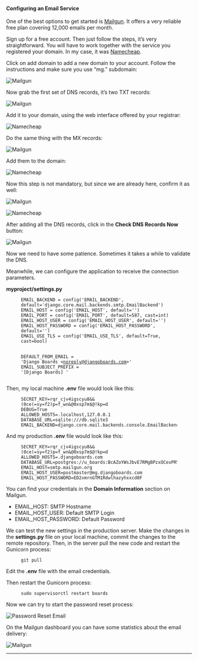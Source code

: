 <h4 id="configuring-an-email-service">Configuring an Email Service</h4>

<p>One of the best options to get started is <a href="https://www.mailgun.com/" target="_blank" rel="noopener">Mailgun</a>. It
offers a very reliable free plan covering 12,000 emails per month.</p>

<p>Sign up for a free account. Then just follow the steps, it’s very straightforward. You will have to work
together with the service you registered your domain. In my case, it was <a href="https://namecheap.pxf.io/c/477033/386170/5618" target="_blank" rel="noopener nofollow">Namecheap</a>.</p>

<p>Click on add domain to add a new domain to your account. Follow the instructions and make sure you use “mg.”
subdomain:</p>

<p><img src="https://simpleisbetterthancomplex.com/media/series/beginners-guide/1.11/part-7/mg1.png" alt="Mailgun" /></p>

<p>Now grab the first set of DNS records, it’s two TXT records:</p>

<p><img src="https://simpleisbetterthancomplex.com/media/series/beginners-guide/1.11/part-7/mg2.png" alt="Mailgun" /></p>

<p>Add it to your domain, using the web interface offered by your registrar:</p>

<p><img src="https://simpleisbetterthancomplex.com/media/series/beginners-guide/1.11/part-7/namecheap1.png" alt="Namecheap" /></p>

<p>Do the same thing with the MX records:</p>

<p><img src="https://simpleisbetterthancomplex.com/media/series/beginners-guide/1.11/part-7/mg3.png" alt="Mailgun" /></p>

<p>Add them to the domain:</p>

<p><img src="https://simpleisbetterthancomplex.com/media/series/beginners-guide/1.11/part-7/namecheap2.png" alt="Namecheap" /></p>

<p>Now this step is not mandatory, but since we are already here, confirm it as well:</p>

<p><img src="https://simpleisbetterthancomplex.com/media/series/beginners-guide/1.11/part-7/mg4.png" alt="Mailgun" /></p>

<p><img src="https://simpleisbetterthancomplex.com/media/series/beginners-guide/1.11/part-7/namecheap3.png" alt="Namecheap" /></p>

<p>After adding all the DNS records, click in the <strong>Check DNS Records Now</strong> button:</p>

<p><img src="https://simpleisbetterthancomplex.com/media/series/beginners-guide/1.11/part-7/mg5.png" alt="Mailgun" /></p>

<p>Now we need to have some patience. Sometimes it takes a while to validate the DNS.</p>

<p>Meanwhile, we can configure the application to receive the connection parameters.</p>

<p><strong>myproject/settings.py</strong></p>

<figure class="highlight"><pre><code class="language-python" data-lang="python"><span class="n">EMAIL_BACKEND</span> <span class="o">=</span> <span class="n">config</span><span class="p">(</span><span class="s">'EMAIL_BACKEND'</span><span class="p">,</span> <span class="n">default</span><span class="o">=</span><span class="s">'django.core.mail.backends.smtp.EmailBackend'</span><span class="p">)</span>
<span class="n">EMAIL_HOST</span> <span class="o">=</span> <span class="n">config</span><span class="p">(</span><span class="s">'EMAIL_HOST'</span><span class="p">,</span> <span class="n">default</span><span class="o">=</span><span class="s">''</span><span class="p">)</span>
<span class="n">EMAIL_PORT</span> <span class="o">=</span> <span class="n">config</span><span class="p">(</span><span class="s">'EMAIL_PORT'</span><span class="p">,</span> <span class="n">default</span><span class="o">=</span><span class="mi">587</span><span class="p">,</span> <span class="n">cast</span><span class="o">=</span><span class="nb">int</span><span class="p">)</span>
<span class="n">EMAIL_HOST_USER</span> <span class="o">=</span> <span class="n">config</span><span class="p">(</span><span class="s">'EMAIL_HOST_USER'</span><span class="p">,</span> <span class="n">default</span><span class="o">=</span><span class="s">''</span><span class="p">)</span>
<span class="n">EMAIL_HOST_PASSWORD</span> <span class="o">=</span> <span class="n">config</span><span class="p">(</span><span class="s">'EMAIL_HOST_PASSWORD'</span><span class="p">,</span> <span class="n">default</span><span class="o">=</span><span class="s">''</span><span class="p">)</span>
<span class="n">EMAIL_USE_TLS</span> <span class="o">=</span> <span class="n">config</span><span class="p">(</span><span class="s">'EMAIL_USE_TLS'</span><span class="p">,</span> <span class="n">default</span><span class="o">=</span><span class="bp">True</span><span class="p">,</span> <span class="n">cast</span><span class="o">=</span><span class="nb">bool</span><span class="p">)</span>

<span class="n">DEFAULT_FROM_EMAIL</span> <span class="o">=</span> <span class="s">'Django Boards &lt;noreply@djangoboards.com&gt;'</span>
<span class="n">EMAIL_SUBJECT_PREFIX</span> <span class="o">=</span> <span class="s">'[Django Boards] '</span></code></pre></figure>

<p>Then, my local machine <strong>.env</strong> file would look like this:</p>

<figure class="highlight"><pre><code class="language-text" data-lang="text">SECRET_KEY=rqr_cjv4igscyu8&amp;&amp;(0ce(=sy=f2)p=f_wn&amp;@0xsp7m$@!kp=d
DEBUG=True
ALLOWED_HOSTS=.localhost,127.0.0.1
DATABASE_URL=sqlite:///db.sqlite3
EMAIL_BACKEND=django.core.mail.backends.console.EmailBackend</code></pre></figure>

<p>And my production <strong>.env</strong> file would look like this:</p>

<figure class="highlight"><pre><code class="language-text" data-lang="text">SECRET_KEY=rqr_cjv4igscyu8&amp;&amp;(0ce(=sy=f2)p=f_wn&amp;@0xsp7m$@!kp=d
ALLOWED_HOSTS=.djangoboards.com
DATABASE_URL=postgres://u_boards:BcAZoYWsJbvE7RMgBPzxOCexPRVAq@localhost:5432/django_boards
EMAIL_HOST=smtp.mailgun.org
EMAIL_HOST_USER=postmaster@mg.djangoboards.com
EMAIL_HOST_PASSWORD=ED2vmrnGTM1Rdwlhazyhxxcd0F</code></pre></figure>

<p>You can find your credentials in the <strong>Domain Information</strong> section on Mailgun.</p>

<ul>
  <li>EMAIL_HOST: SMTP Hostname</li>
  <li>EMAIL_HOST_USER: Default SMTP Login</li>
  <li>EMAIL_HOST_PASSWORD: Default Password</li>
</ul>

<p>We can test the new settings in the production server. Make the changes in the <strong>settings.py</strong> file on your local
machine, commit the changes to the remote repository. Then, in the server pull the new code and restart the Gunicorn
process:</p>

<figure class="highlight"><pre><code class="language-text" data-lang="text">git pull</code></pre></figure>

<p>Edit the <strong>.env</strong> file with the email credentials.</p>

<p>Then restart the Gunicorn process:</p>

<figure class="highlight"><pre><code class="language-text" data-lang="text">sudo supervisorctl restart boards</code></pre></figure>

<p>Now we can try to start the password reset process:</p>

<p><img src="https://simpleisbetterthancomplex.com/media/series/beginners-guide/1.11/part-7/pwd.png" alt="Password Reset Email" /></p>

<p>On the Mailgun dashboard you can have some statistics about the email delivery:</p>

<p><img src="https://simpleisbetterthancomplex.com/media/series/beginners-guide/1.11/part-7/mg6.png" alt="Mailgun" /></p>

<hr />
